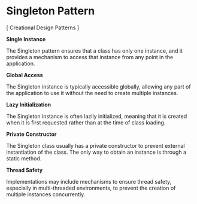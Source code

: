 # Singleton Pattern
[ Creational Design Patterns ]

**Single Instance**

The Singleton pattern ensures that a class has only one instance, and it provides a mechanism to access that instance from any point in the application.

**Global Access**

The Singleton instance is typically accessible globally, allowing any part of the application to use it without the need to create multiple instances.

**Lazy Initialization**

The Singleton instance is often lazily initialized, meaning that it is created when it is first requested rather than at the time of class loading.

**Private Constructor**

The Singleton class usually has a private constructor to prevent external instantiation of the class. The only way to obtain an instance is through a static method.

**Thread Safety**

Implementations may include mechanisms to ensure thread safety, especially in multi-threaded environments, to prevent the creation of multiple instances concurrently.